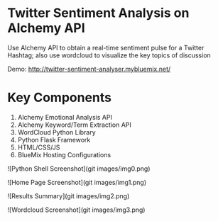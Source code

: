 <h1> Twitter Sentiment Analysis on Alchemy API </h1>

Use Alchemy API to obtain a real-time sentiment pulse for a Twitter Hashtag; also use wordcloud to visualize the key topics of discussion

Demo: http://twitter-sentiment-analyser.mybluemix.net/

<h1> Key Components </h1>

1. Alchemy Emotional Analysis API
2. Alchemy Keyword/Term Extraction API
3. WordCloud Python Library
4. Python Flask Framework
5. HTML/CSS/JS
6. BlueMix Hosting Configurations

![Python Shell Screenshot](git images/img0.png)   

![Home Page Screenshot](git images/img1.png)   

![Results Summary](git images/img2.png)   

![Wordcloud Screenshot](git images/img3.png)   
